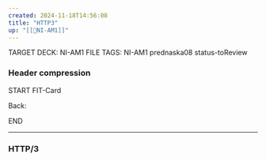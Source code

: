```yaml
---
created: 2024-11-18T14:56:08
title: "HTTP3"
up: "[[📖NI-AM1]]"
---
```


TARGET DECK: NI-AM1
FILE TAGS: NI-AM1 prednaska08 status-toReview

### Header compression

START
FIT-Card



Back:



END

---

### HTTP/3